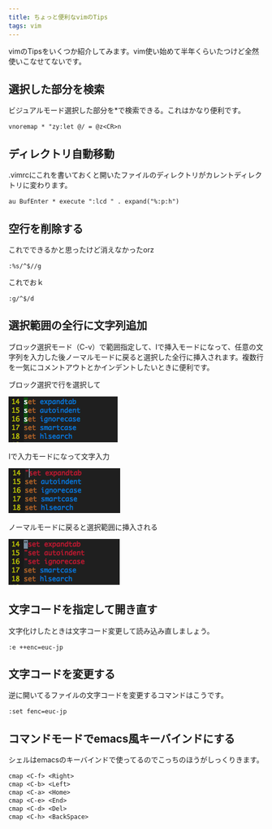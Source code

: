 ```yaml
---
title: ちょっと便利なvimのTips
tags: vim
---
```


vimのTipsをいくつか紹介してみます。vim使い始めて半年くらいたつけど全然使いこなせてないです。

選択した部分を検索
-------------------------------

ビジュアルモード選択した部分を*で検索できる。これはかなり便利です。

```vim
vnoremap * "zy:let @/ = @z<CR>n
```

ディレクトリ自動移動
--------------------------------

.vimrcにこれを書いておくと開いたファイルのディレクトリがカレントディレクトリに変わります。

```vim
au BufEnter * execute ":lcd " . expand("%:p:h")
```

空行を削除する
-------------------------------

これでできるかと思ったけど消えなかったorz

    :%s/^$//g

これでおｋ

    :g/^$/d

選択範囲の全行に文字列追加
-------------------------------

ブロック選択モード（C-v）で範囲指定して、Iで挿入モードになって、任意の文字列を入力した後ノーマルモードに戻ると選択した全行に挿入されます。複数行を一気にコメントアウトとかインデントしたいときに便利です。

ブロック選択で行を選択して

![選択するキャプチャ](/img/posts/2009-01-18-18022957/vim1.png)

Iで入力モードになって文字入力

![入力するキャプチャ](/img/posts/2009-01-18-18022957/vim2.png)

ノーマルモードに戻ると選択範囲に挿入される

![すべての行に反映されたキャプチャ](/img/posts/2009-01-18-18022957/vim3.png)

文字コードを指定して開き直す
-------------------------------

文字化けしたときは文字コード変更して読み込み直しましょう。

    :e ++enc=euc-jp

文字コードを変更する
------------------------------

逆に開いてるファイルの文字コードを変更するコマンドはこうです。

    :set fenc=euc-jp

コマンドモードでemacs風キーバインドにする
-----------------------------------------

シェルはemacsのキーバインドで使ってるのでこっちのほうがしっくりきます。

```vim
cmap <C-f> <Right>
cmap <C-b> <Left>
cmap <C-a> <Home>
cmap <C-e> <End>
cmap <C-d> <Del>
cmap <C-h> <BackSpace>
```
